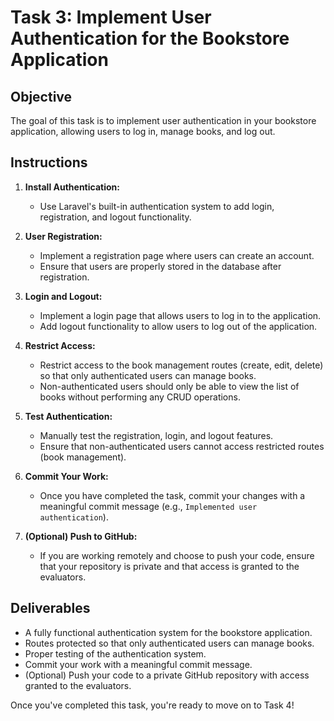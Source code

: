 # Task 3: Implement User Authentication for the Bookstore Application

## Objective

The goal of this task is to implement user authentication in your bookstore application, allowing users to log in, manage books, and log out.

## Instructions

1. **Install Authentication:**
   - Use Laravel's built-in authentication system to add login, registration, and logout functionality.
   
2. **User Registration:**
   - Implement a registration page where users can create an account.
   - Ensure that users are properly stored in the database after registration.

3. **Login and Logout:**
   - Implement a login page that allows users to log in to the application.
   - Add logout functionality to allow users to log out of the application.

4. **Restrict Access:**
   - Restrict access to the book management routes (create, edit, delete) so that only authenticated users can manage books.
   - Non-authenticated users should only be able to view the list of books without performing any CRUD operations.

5. **Test Authentication:**
   - Manually test the registration, login, and logout features.
   - Ensure that non-authenticated users cannot access restricted routes (book management).

6. **Commit Your Work:**
   - Once you have completed the task, commit your changes with a meaningful commit message (e.g., `Implemented user authentication`).

7. **(Optional) Push to GitHub:**
   - If you are working remotely and choose to push your code, ensure that your repository is private and that access is granted to the evaluators.

## Deliverables

- A fully functional authentication system for the bookstore application.
- Routes protected so that only authenticated users can manage books.
- Proper testing of the authentication system.
- Commit your work with a meaningful commit message.
- (Optional) Push your code to a private GitHub repository with access granted to the evaluators.

Once you've completed this task, you're ready to move on to Task 4!
